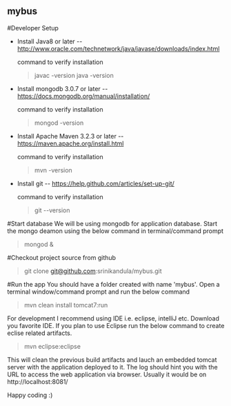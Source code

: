 ## mybus
#Developer Setup
* Install Java8 or later -- http://www.oracle.com/technetwork/java/javase/downloads/index.html

  command to verify installation 
  >javac -version
  >java -version
* Install mongodb 3.0.7 or later -- https://docs.mongodb.org/manual/installation/
  
  command to verify installation 
  > mongod -version
* Install Apache Maven 3.2.3 or later -- https://maven.apache.org/install.html

  command to verify installation 
  >mvn -version
* Install git -- https://help.github.com/articles/set-up-git/

  command to verify installation 
  >git --version
  
#Start database
We will be using mongodb for application database. Start the mongo deamon using the below command in terminal/command prompt
>mongod &

#Checkout project source from github

>git clone git@github.com:srinikandula/mybus.git

#Run the app
You should have a folder created with name 'mybus'. Open a terminal window/command prompt and run the below command
>mvn clean install tomcat7:run

For development I recommend using IDE i.e. eclipse, intelliJ etc. Download you favorite IDE. If you plan to use Eclipse run the below command to create eclise related artifacts.
  >mvn eclipse:eclipse

This will clean the previous build artifacts and lauch an embedded tomcat server with the application deployed to it. The log should hint you with the URL to access the web application via browser. Usually it would be on http://localhost:8081/

Happy coding :)








